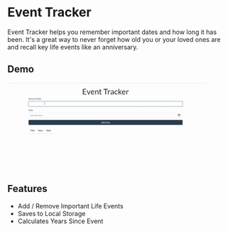 # Event Tracker

Event Tracker helps you remember important dates and how long it has been. It's a great way to never forget how old you or your loved ones are and recall key life events like an anniversary.

## Demo
![Event Tracker Demo](event-tracker-demo.gif)

## Features

- Add / Remove Important Life Events
- Saves to Local Storage
- Calculates Years Since Event
